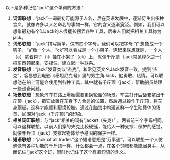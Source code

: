 以下是多种记忆“jack”这个单词的方法：
1. **词源联想**：“jack”一词最初可能源于人名，后在英语发展中，逐渐衍生出多种含义。就像许多以人名命名的事物一样，它的含义逐渐宽泛。例如，我们可以想象最初有个叫Jack的人很擅长摆弄各种工具，后来人们就把相关工具称为jack。 
2. **词形联想**：“jack”拼写简单，仅有四个字母。我们可以把字母 “j” 想象成一个钩子，“a”像一个人，“ck”可以看成是一个小架子。连起来联想就是，一个人（a）拿着钩子（j）挂在小架子（ck）上，就像千斤顶（jack常见释义之一）把东西顶起来，支撑住，建立起一种联系。
3. **发音联想**：“jack”发音类似“杰克”，和常见英文名Jack发音一致。提到“杰克”，容易想到电影《泰坦尼克号》里的男主角Jack，他勇敢、热情。可以联想他在船上可能会使用到各种工具，其中就有千斤顶（jack），帮助船员处理一些设备问题。
4. **场景联想**：想象汽车在路上爆胎需要更换轮胎的场景。车主打开后备箱拿出千斤顶（jack），把它放置在车身下方合适的位置，然后通过操作千斤顶，将车身顶起，这样才能顺利更换轮胎。通过在脑海中构建这样一个生动具体的场景，加深对“jack（千斤顶）”的印象。 
5. **相关词汇联想**：与“jack”相关的词有“jacket（夹克）” ，两者前三个字母相同。可以这样联想，以前人们穿的夹克比较硬挺，能给人一种支撑、保护的感觉，就像千斤顶（jack）支撑起物体给予稳固的保护一样。
6. **短语联想**：“jack of all trades”这个短语意思是“万事通”。可以联想一个人仿佛像有各种功能的千斤顶一样，什么都会一点，在各个领域都能施展身手，从而记住“jack”这个词，同时也记住了这个有趣短语的含义。 